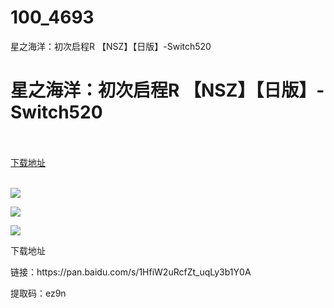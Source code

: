 # 100_4693
星之海洋：初次启程R 【NSZ】【日版】-Switch520
# 星之海洋：初次启程R 【NSZ】【日版】-Switch520
 <br/></br>
[下载地址](https://www.switch520.cc/article/4693 "下载地址")
<br/></br>

<p><img src="https://s1.ax1x.com/2020/04/19/JKY78I.jpg"></p>
<p><img src="https://s1.ax1x.com/2020/04/19/JKYvVg.jpg"></p>
<p><img src="https://s1.ax1x.com/2020/04/19/JKtC2q.jpg"></p>
<p><span>下载地址</span></p>
<p><span>链接：https://pan.baidu.com/s/1HfiW2uRcfZt_uqLy3b1Y0A&nbsp;</span></p>
<p><span>提取码：ez9n&nbsp;</span></p>
<p></p>
<p></p>
